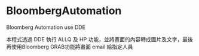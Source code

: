 # BloombergAutomation
Bloomberg Automation use DDE

本程式透過 DDE 執行 ALLQ 及 HP 功能，並將畫面的內容轉成圖片及文字，最後再使用Bloomberg GRAB功能將畫面 email 給指定人員

